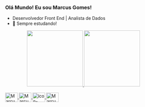 ### Olá Mundo! Eu sou Marcus Gomes!
- Desenvolvedor Front End | Analista de Dados
- 🌱 Sempre estudando! 
<div align="center">
  <a href="https://github.com/marcusgsx">
  <img height="180em" src="https://github-readme-stats.vercel.app/api?username=marcusgsx&show_icons=true&theme=gotham&include_all_commits=true&count_private=true"/>
  <img height="180em" src="https://github-readme-stats.vercel.app/api/top-langs/?username=marcusgsx&layout=compact&langs_count=7&theme=gotham"/>
</div>
  <div style="display: inline_block"><br>
    <img align="center" alt="Marcus-Html" height="30" width="40" src="https://cdn.jsdelivr.net/gh/devicons/devicon/icons/html5/html5-plain-wordmark.svg"> 
    <img align="center" alt="Marcus-Css" height="30" width="40" src="https://cdn.jsdelivr.net/gh/devicons/devicon/icons/css3/css3-plain-wordmark.svg" >
    <img align="center" alt="icon-github" height="30" width="40" src="https://cdn.jsdelivr.net/gh/devicons/devicon/icons/github/github-original.svg" />
    <img align="center" alt="Marcus-Js" height="30" width= "40"  src="https://cdn.jsdelivr.net/gh/devicons/devicon/icons/javascript/javascript-original.svg" />
     

  </div>

